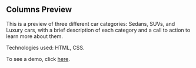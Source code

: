 ## Columns Preview

This is a preview of three different car categories: Sedans, SUVs, and Luxury cars, with a brief description of each category and a call to action to learn more about them.

Technologies used: HTML, CSS.

To see a demo, click [here](https://giorgipasieshvili.github.io/fem-challenges/columns-preview/).